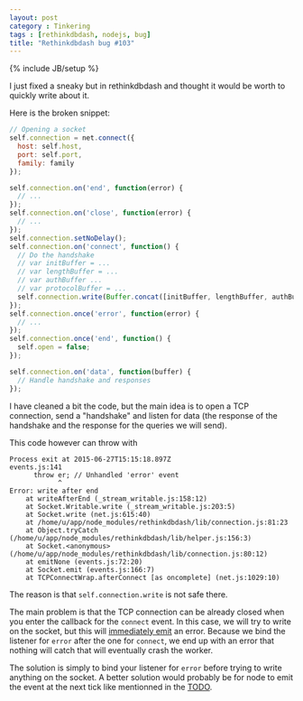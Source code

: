 ```yaml
---
layout: post
category : Tinkering
tags : [rethinkdbdash, nodejs, bug]
title: "Rethinkdbdash bug #103"
---
```

{% include JB/setup %}


I just fixed a sneaky but in rethinkdbdash and thought it would be worth
to quickly write about it.


Here is the broken snippet:

```js
// Opening a socket
self.connection = net.connect({
  host: self.host,
  port: self.port,
  family: family
});

self.connection.on('end', function(error) {
  // ...
});
self.connection.on('close', function(error) {
  // ...
});
self.connection.setNoDelay();
self.connection.on('connect', function() {
  // Do the handshake
  // var initBuffer = ...
  // var lengthBuffer = ...
  // var authBuffer ...
  // var protocolBuffer = ...
  self.connection.write(Buffer.concat([initBuffer, lengthBuffer, authBuffer, protocolBuffer]));
});
self.connection.once('error', function(error) {
  // ...
});
self.connection.once('end', function() {
  self.open = false;
});

self.connection.on('data', function(buffer) {
  // Handle handshake and responses
});
```

I have cleaned a bit the code, but the main idea is to open a TCP connection,
send a "handshake" and listen for data (the response of the handshake and the response
for the queries we will send).

This code however can throw with

```
Process exit at 2015-06-27T15:15:18.897Z
events.js:141
      throw er; // Unhandled 'error' event
            ^
Error: write after end
    at writeAfterEnd (_stream_writable.js:158:12)
    at Socket.Writable.write (_stream_writable.js:203:5)
    at Socket.write (net.js:615:40)
    at /home/u/app/node_modules/rethinkdbdash/lib/connection.js:81:23
    at Object.tryCatch (/home/u/app/node_modules/rethinkdbdash/lib/helper.js:156:3)
    at Socket.<anonymous> (/home/u/app/node_modules/rethinkdbdash/lib/connection.js:80:12)
    at emitNone (events.js:72:20)
    at Socket.emit (events.js:166:7)
    at TCPConnectWrap.afterConnect [as oncomplete] (net.js:1029:10)
```

The reason is that `self.connection.write` is not safe there.

The main problem is that the TCP connection can be already closed when you enter the callback for the
`connect` event. In this case, we will try to write on the socket, but this will
[immediately emit](https://github.com/joyent/node/blob/ef4344311e19a4f73c031508252b21712b22fe8a/lib/_stream_writable.js#L171) an
error. Because we bind the listener for `error` after the one for `connect`, we end up with an error that nothing
will catch that will eventually crash the worker.

The solution is simply to bind your listener for `error` before trying to write anything on the socket. A better solution
would probably be for node to emit the event at the next tick like mentionned in the
[TODO](https://github.com/joyent/node/blob/ef4344311e19a4f73c031508252b21712b22fe8a/lib/_stream_writable.js#L170).
